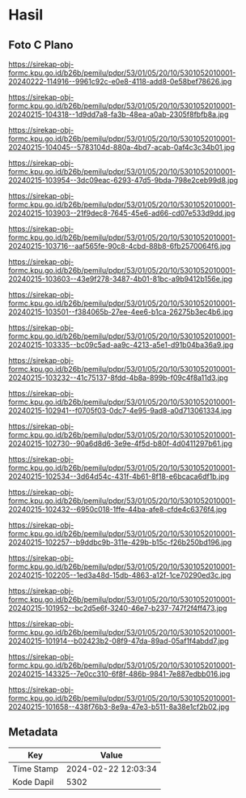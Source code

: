 # Hasil

## Foto C Plano

https://sirekap-obj-formc.kpu.go.id/b26b/pemilu/pdpr/53/01/05/20/10/5301052010001-20240222-114916--9961c92c-e0e8-4118-add8-0e58bef78626.jpg

https://sirekap-obj-formc.kpu.go.id/b26b/pemilu/pdpr/53/01/05/20/10/5301052010001-20240215-104318--1d9dd7a8-fa3b-48ea-a0ab-2305f8fbfb8a.jpg

https://sirekap-obj-formc.kpu.go.id/b26b/pemilu/pdpr/53/01/05/20/10/5301052010001-20240215-104045--5783104d-880a-4bd7-acab-0af4c3c34b01.jpg

https://sirekap-obj-formc.kpu.go.id/b26b/pemilu/pdpr/53/01/05/20/10/5301052010001-20240215-103954--3dc09eac-6293-47d5-9bda-798e2ceb99d8.jpg

https://sirekap-obj-formc.kpu.go.id/b26b/pemilu/pdpr/53/01/05/20/10/5301052010001-20240215-103903--21f9dec8-7645-45e6-ad66-cd07e533d9dd.jpg

https://sirekap-obj-formc.kpu.go.id/b26b/pemilu/pdpr/53/01/05/20/10/5301052010001-20240215-103716--aaf565fe-90c8-4cbd-88b8-6fb2570064f6.jpg

https://sirekap-obj-formc.kpu.go.id/b26b/pemilu/pdpr/53/01/05/20/10/5301052010001-20240215-103603--43e9f278-3487-4b01-81bc-a9b9412b156e.jpg

https://sirekap-obj-formc.kpu.go.id/b26b/pemilu/pdpr/53/01/05/20/10/5301052010001-20240215-103501--f384065b-27ee-4ee6-b1ca-26275b3ec4b6.jpg

https://sirekap-obj-formc.kpu.go.id/b26b/pemilu/pdpr/53/01/05/20/10/5301052010001-20240215-103335--bc09c5ad-aa9c-4213-a5e1-d91b04ba36a9.jpg

https://sirekap-obj-formc.kpu.go.id/b26b/pemilu/pdpr/53/01/05/20/10/5301052010001-20240215-103232--41c75137-8fdd-4b8a-899b-f09c4f8a11d3.jpg

https://sirekap-obj-formc.kpu.go.id/b26b/pemilu/pdpr/53/01/05/20/10/5301052010001-20240215-102941--f0705f03-0dc7-4e95-9ad8-a0d713061334.jpg

https://sirekap-obj-formc.kpu.go.id/b26b/pemilu/pdpr/53/01/05/20/10/5301052010001-20240215-102730--90a6d8d6-3e9e-4f5d-b80f-4d0411297b61.jpg

https://sirekap-obj-formc.kpu.go.id/b26b/pemilu/pdpr/53/01/05/20/10/5301052010001-20240215-102534--3d64d54c-431f-4b61-8f18-e6bcaca6df1b.jpg

https://sirekap-obj-formc.kpu.go.id/b26b/pemilu/pdpr/53/01/05/20/10/5301052010001-20240215-102432--6950c018-1ffe-44ba-afe8-cfde4c6376f4.jpg

https://sirekap-obj-formc.kpu.go.id/b26b/pemilu/pdpr/53/01/05/20/10/5301052010001-20240215-102257--b9ddbc9b-311e-429b-b15c-f26b250bd196.jpg

https://sirekap-obj-formc.kpu.go.id/b26b/pemilu/pdpr/53/01/05/20/10/5301052010001-20240215-102205--1ed3a48d-15db-4863-a12f-1ce70290ed3c.jpg

https://sirekap-obj-formc.kpu.go.id/b26b/pemilu/pdpr/53/01/05/20/10/5301052010001-20240215-101952--bc2d5e6f-3240-46e7-b237-747f2f4ff473.jpg

https://sirekap-obj-formc.kpu.go.id/b26b/pemilu/pdpr/53/01/05/20/10/5301052010001-20240215-101914--b02423b2-08f9-47da-89ad-05af1f4abdd7.jpg

https://sirekap-obj-formc.kpu.go.id/b26b/pemilu/pdpr/53/01/05/20/10/5301052010001-20240215-143325--7e0cc310-6f8f-486b-9841-7e887edbb016.jpg

https://sirekap-obj-formc.kpu.go.id/b26b/pemilu/pdpr/53/01/05/20/10/5301052010001-20240215-101658--438f76b3-8e9a-47e3-b511-8a38e1cf2b02.jpg


## Metadata

| Key        | Value               |
| ---------- | ------------------- |
| Time Stamp | 2024-02-22 12:03:34 |
| Kode Dapil | 5302                |




